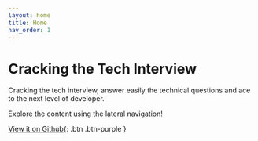 ```yaml
---
layout: home
title: Home
nav_order: 1
---
```


# Cracking the Tech Interview

Cracking the tech interview, answer easily the technical questions and ace to the next level of developer.

Explore the content using the lateral navigation!

[View it on Github](https://github.com/ftuyama/cracking-the-tech-interview){: .btn .btn-purple }
